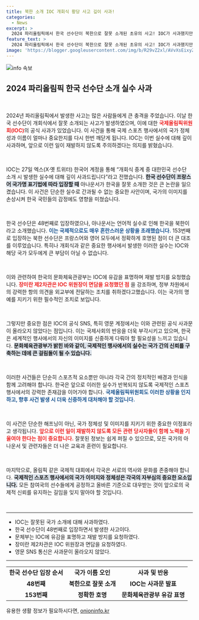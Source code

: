 ```yaml
---
title: 북한 소개 IOC 개회식 황당 사고 깊이 사과!
categories:
  - News
excerpt: >
  2024 파리올림픽에서 한국 선수단이 북한으로 잘못 소개된 초유의 사고! IOC가 사과했지만, 장미란 차관이 토마스 바흐 위원장에게 강력한 항의에 나섰습니다. 이 사건의 진실을 파헤쳐 보세요!
feature_text: >
  2024 파리올림픽에서 한국 선수단이 북한으로 잘못 소개된 초유의 사고! IOC가 사과했지만, 장미란 차관이 토마스 바흐 위원장에게 강력한 항의에 나섰습니다. 이 사건의 진실을 파헤쳐 보세요!
image: 'https://blogger.googleusercontent.com/img/b/R29vZ2xl/AVvXsEixyZcFfHzMRdzZMjFBmAUKJYCLCGyLL1o632UiGVXcaFdKo_bkvkuCioo0uUKlGfBVcT3P84aROyZIXSBEx3Aw5nCQ3pTgDom1WDC4m8eifvWiAmWEEVb4x6G_l8C0QH225ldMjyaFvpxGEBGNO37VmDTDMHGhJPq73UglMfDca1-0aw/s1600/blogspot.png'
---
```


<p><img src="https://blogger.googleusercontent.com/img/b/R29vZ2xl/AVvXsEixyZcFfHzMRdzZMjFBmAUKJYCLCGyLL1o632UiGVXcaFdKo_bkvkuCioo0uUKlGfBVcT3P84aROyZIXSBEx3Aw5nCQ3pTgDom1WDC4m8eifvWiAmWEEVb4x6G_l8C0QH225ldMjyaFvpxGEBGNO37VmDTDMHGhJPq73UglMfDca1-0aw/s1600/blogspot.png" alt="info 속보" /></p>

<h2 data-ke-size="size26">2024 파리올림픽 한국 선수단 소개 실수 사과</h2>

<p data-ke-size="size16">&nbsp;</p> 

<p>2024년 파리올림픽에서 발생한 사고는 많은 사람들에게 큰 충격을 주었습니다. 이날 한국 선수단이 개회식에서 잘못 소개되는 사고가 발생하였으며, 이에 대한 <b><span style="color: #ee2323;">국제올림픽위원회(IOC)</span></b>의 공식 사과가 있었습니다. 이 사건을 통해 국제 스포츠 행사에서의 국가 정체성과 이름이 얼마나 중요한지를 다시 한번 깨닫게 됩니다. IOC는 이번 실수에 대해 깊이 사과하며, 앞으로 이런 일이 재발하지 않도록 주의하겠다는 의지를 밝혔습니다. </p>

<p data-ke-size="size16">&nbsp;</p> 

<p>IOC는 27일 엑스(X·옛 트위터) 한국어 계정을 통해 “개회식 중계 중 대한민국 선수단 소개 시 발생한 실수에 대해 깊이 사과드립니다”라고 전했습니다. <b><span style="background-color: #21538527;">한국 선수단이 프랑스어 국가명 표기법에 따라 입장할 때</span></b> 아나운서가 한국을 잘못 소개한 것은 큰 논란을 일으켰습니다. 이 사건은 단순한 실수로 간과될 수 없는 중요한 사안이며, 국가의 이미지를 손상시켜 한국 국민들의 감정에도 영향을 미쳤습니다. </p>

<p data-ke-size="size16">&nbsp;</p> 

<p>한국 선수단은 48번째로 입장하였으나, 아나운서는 언어적 실수로 인해 한국을 북한이라고 소개했습니다. <b><span style="color: #1a5490;">이는 국제적으로도 매우 혼란스러운 상황을 초래했습니다.</span></b> 153번째로 입장하는 북한 선수단은 프랑스어와 영어 모두에서 정확하게 호명된 점이 더 큰 대조를 이루었습니다. 특히나 개회식과 같은 중요한 행사에서 발생한 이러한 실수는 IOC와 해당 국가 모두에게 큰 부담이 아닐 수 없습니다. </p>

<p data-ke-size="size16">&nbsp;</p> 

<p>이와 관련하여 한국의 문화체육관광부는 IOC에 유감을 표명하며 재발 방지를 요청했습니다. <b><span style="color: #ee2323;">장미란 제2차관은 IOC 위원장이 면담을 요청했던 점</span></b> 을 강조하며, 정부 차원에서의 강력한 항의 의견을 외교부에 전달하는 조치를 취하겠다고했습니다. 이는 국가의 명예를 지키기 위한 필수적인 조치로 보입니다. </p>

<p data-ke-size="size16">&nbsp;</p> 

<p>그렇지만 중요한 점은 IOC의 공식 SNS, 특히 영문 계정에서는 이와 관련된 공식 사과문이 올라오지 않았다는 점입니다. 이는 국제사회의 반응을 더욱 부각시키고 있으며, 한국은 세계적인 행사에서의 자신의 이미지를 신중하게 다뤄야 할 필요성을 느끼고 있습니다. <b><span style="background-color: #21538527;">문화체육관광부가 밝힌 바와 같이, 국제적인 행사에서의 실수는 국가 간의 신뢰를 구축하는 데에 큰 걸림돌이 될 수 있습니다.</span></b> </p>

<p data-ke-size="size16">&nbsp;</p> 

<p>이러한 사건들은 단순히 스포츠적 요소뿐만 아니라 각국 간의 정치적인 배경과 인식을 함께 고려해야 합니다. 한국은 앞으로 이러한 실수가 반복되지 않도록 국제적인 스포츠 행사에서의 강력한 존재감을 이어가야 합니다. <b><span style="color: #1a5490;">국제올림픽위원회도 이러한 상황을 인지하고, 향후 사건 발생 시 더욱 신중하게 대처해야 할 것입니다.</span></b> </p>

<p data-ke-size="size16">&nbsp;</p> 

<p>이 사건은 단순한 해프닝이 아닌, 국가 정체성 및 이미지를 지키기 위한 중요한 이정표라고 생각됩니다. <b><span style="color: #ee2323;">앞으로 이런 일이 재발하지 않도록 모든 관련 당사자들이 함께 노력을 기울여야 한다는 점이 중요합니다.</span></b>  잘못된 정보는 쉽게 퍼질 수 있으므로, 모든 국가의 아나운서 및 관련자들은 더 나은 교육과 훈련이 필요합니다. </p>

<p data-ke-size="size16">&nbsp;</p> 

<p>마지막으로, 올림픽 같은 국제적 대회에서 각국은 서로의 역사와 문화를 존중해야 합니다. <b><span style="background-color: #21538527;">국제적인 스포츠 행사에서의 국가 이미지와 정체성은 각국의 자부심의 중요한 요소입니다.</span></b> 모든 참여국의 선수들에게 공정하고 올바른 기준으로 대우받는 것이 앞으로의 국제적 신뢰를 유지하는 길임을 잊지 말아야 할 것입니다. </p>

<p data-ke-size="size16">&nbsp;</p> 

<hr> 

<ul> 
<li>IOC는 잘못된 국가 소개에 대해 사과하였다.</li> 
<li>한국 선수단이 48번째로 입장하면서 발생한 사고이다.</li> 
<li>문체부는 IOC에 유감을 표명하고 재발 방지를 요청하였다.</li> 
<li>장미란 제2차관은 IOC 위원장과 면담을 요청하였다.</li> 
<li>영문 SNS 통신은 사과문이 올라오지 않았다.</li> 
</ul> 

<hr> 

<table style="width: 100%;"> 
<tr> 
<td style="text-align: center; height: 17px;"><b>한국 선수단 입장 순서</b></td> 
<td style="text-align: center; height: 17px;"><b>국가 이름 오인</b></td> 
<td style="text-align: center; height: 17px;"><b>사과 및 반응</b></td> 
</tr> 
<tr> 
<td style="text-align: center; height: 17px;"><b>48번째</b></td> 
<td style="text-align: center; height: 17px;"><b>북한으로 잘못 소개</b></td> 
<td style="text-align: center; height: 17px;"><b>IOC는 사과문 발표</b></td> 
</tr> 
<tr> 
<td style="text-align: center; height: 17px;"><b>153번째</b></td> 
<td style="text-align: center; height: 17px;"><b>정확한 호명</b></td> 
<td style="text-align: center; height: 17px;"><b>문화체육관광부 유감 표명</b></td> 
</tr> 
</table> 
유용한 생활 정보가 필요하시다면, <a href="https://onioninfo.kr" rel="dofollow">onioninfo.kr</a>


